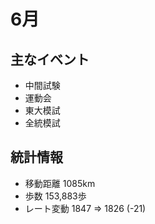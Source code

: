 # 6月

## 主なイベント

- 中間試験
- 運動会
- 東大模試
- 全統模試

## 統計情報

- 移動距離 1085km
- 歩数 153,883歩
- レート変動 1847 => 1826 (-21)
